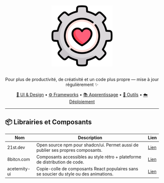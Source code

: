 <p align="center">
  <img width="200" src="./assets/logo.png" alt="logo toolbox">
</p>

<!-- <h1 align="center">Mon coffre à outils de dev</h1> -->
<p align="center">
<br>
  Pour plus de productivité, de créativité et un code plus propre — mise à jour régulièrement ✨
</p>
<p align="center">
  <a href="#-ui--design">🎨 UI & Design</a> •
  <a href="#-frameworks--librairies">⚙️ Frameworks</a> •
  <a href="#-apprentissage--références">📚 Apprentissage</a> •
  <a href="#-outils--productivité">🚀 Outils</a> •
  <a href="#-déploiement--plateformes">☁️ Déploiement</a>
</p>

---

## 📦 Librairies et Composants

| Nom            | Description                                                                                             | Lien       |
|----------------|---------------------------------------------------------------------------------------------------------|------------|
| 21st.dev       | Open source npm pour shadcn/ui. Permet aussi de publier ses propres composants.                        | [Lien](https://21st.dev) |
| 8bitcn.com     | Composants accessibles au style rétro + plateforme de distribution de code.                            | [Lien](https://8bitcn.com) |
| aceternity-ui  | Copie-colle de composants React populaires sans se soucier du style ou des animations.                | [Lien](https://ui.aceternity.com) |
